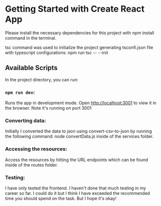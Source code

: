 # Getting Started with Create React App

Please install the necessary dependencies for this project with npm install command in the terminal.

tsc command was used to initialize the project generating tsconfi.json file with typescript configurations:
npm run tsc -- --init

## Available Scripts

In the project directory, you can run:

### `npm run dev`:

Runs the app in development mode.
Open [http://localhost:3001](http://localhost:3001) to view it in the browser.
Note it's running on port 3001

### Converting data:

Initially I converted the data to json using convert-csv-to-json by running the following command:
node convertData.js inside of the services folder.

### Accessing the resources:

Access the resources by hitting the URL endpoints which can be found inside of the routes folder.

### Testing:

I have only tested the frontend. I haven't done that much testing in my career so far. I could do it but I think I have exceeded the recommended time you should spend on the task. But I hope it's okay!

